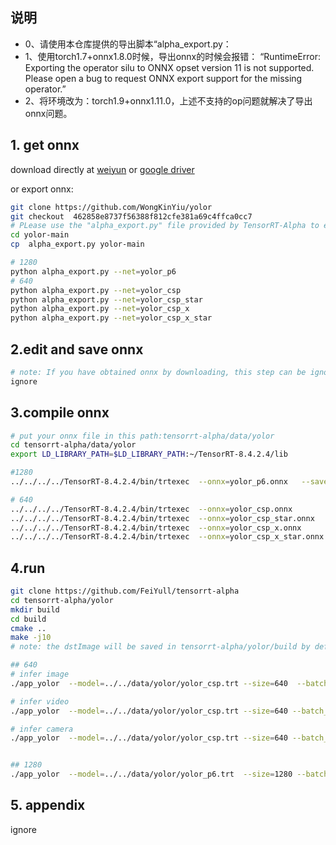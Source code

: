 ## 说明
- 0、请使用本仓库提供的导出脚本“alpha_export.py：
- 1、使用torch1.7+onnx1.8.0时候，导出onnx的时候会报错：
“RuntimeError: Exporting the operator silu to ONNX opset version 11 is not supported. Please open a bug to request ONNX export support for the missing operator.”
- 2、将环境改为：torch1.9+onnx1.11.0，上述不支持的op问题就解决了导出onnx问题。


## 1. get onnx 
download directly at [weiyun](https://share.weiyun.com/3T3mZKBm) or [google driver](https://drive.google.com/drive/folders/1-8phZHkx_Z274UVqgw6Ma-6u5AKmqCOv)

or export onnx:
```bash
git clone https://github.com/WongKinYiu/yolor
git checkout  462858e8737f56388f812cfe381a69c4ffca0cc7
# PLease use the "alpha_export.py" file provided by TensorRT-Alpha to export onnx
cd yolor-main
cp  alpha_export.py yolor-main

# 1280
python alpha_export.py --net=yolor_p6
# 640
python alpha_export.py --net=yolor_csp
python alpha_export.py --net=yolor_csp_star
python alpha_export.py --net=yolor_csp_x
python alpha_export.py --net=yolor_csp_x_star
```
## 2.edit and save onnx 
```bash
# note: If you have obtained onnx by downloading, this step can be ignored
ignore
```
## 3.compile onnx
```bash
# put your onnx file in this path:tensorrt-alpha/data/yolor
cd tensorrt-alpha/data/yolor
export LD_LIBRARY_PATH=$LD_LIBRARY_PATH:~/TensorRT-8.4.2.4/lib

#1280
../../../../TensorRT-8.4.2.4/bin/trtexec  --onnx=yolor_p6.onnx   --saveEngine=yolor_p6.trt  --buildOnly   --minShapes=images:1x3x1280x1280 --optShapes=images:4x3x1280x1280 --maxShapes=images:8x3x1280x1280

# 640
../../../../TensorRT-8.4.2.4/bin/trtexec  --onnx=yolor_csp.onnx          --saveEngine=yolor_csp.trt          --buildOnly   --minShapes=images:1x3x640x640 --optShapes=images:4x3x640x640 --maxShapes=images:8x3x640x640
../../../../TensorRT-8.4.2.4/bin/trtexec  --onnx=yolor_csp_star.onnx     --saveEngine=yolor_csp_star.trt     --buildOnly   --minShapes=images:1x3x640x640 --optShapes=images:4x3x640x640 --maxShapes=images:8x3x640x640
../../../../TensorRT-8.4.2.4/bin/trtexec  --onnx=yolor_csp_x.onnx        --saveEngine=yolor_csp_x.trt        --buildOnly   --minShapes=images:1x3x640x640 --optShapes=images:4x3x640x640 --maxShapes=images:8x3x640x640
../../../../TensorRT-8.4.2.4/bin/trtexec  --onnx=yolor_csp_x_star.onnx   --saveEngine=yolor_csp_x_star.trt   --buildOnly   --minShapes=images:1x3x640x640 --optShapes=images:4x3x640x640 --maxShapes=images:8x3x640x640
```
## 4.run
```bash
git clone https://github.com/FeiYull/tensorrt-alpha
cd tensorrt-alpha/yolor
mkdir build
cd build
cmake ..
make -j10
# note: the dstImage will be saved in tensorrt-alpha/yolor/build by default

## 640
# infer image
./app_yolor  --model=../../data/yolor/yolor_csp.trt --size=640  --batch_size=1  --img=../../data/6406401.jpg  --show --savePath=../

# infer video
./app_yolor  --model=../../data/yolor/yolor_csp.trt --size=640 --batch_size=8  --video=../../data/people.mp4  --show 

# infer camera
./app_yolor  --model=../../data/yolor/yolor_csp.trt --size=640 --batch_size=4  --cam_id=0  --show


## 1280
./app_yolor  --model=../../data/yolor/yolor_p6.trt  --size=1280 --batch_size=1  --img=../../data/6406401.jpg  --show --savePath
```
## 5. appendix
ignore